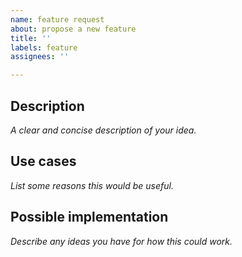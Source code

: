 ```yaml
---
name: feature request
about: propose a new feature
title: ''
labels: feature
assignees: ''

---
```


## Description

*A clear and concise description of your idea.*

## Use cases

*List some reasons this would be useful.*

## Possible implementation

*Describe any ideas you have for how this could work.*
